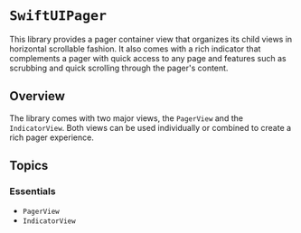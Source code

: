 # ``SwiftUIPager``

This library provides a pager container view that organizes its child views in horizontal
scrollable fashion. It also comes with a rich indicator that complements a pager with quick access
to any page and features such as scrubbing and quick scrolling through the pager's content.

## Overview

The library comes with two major views, the ``PagerView`` and the ``IndicatorView``. Both views
can be used individually or combined to create a rich pager experience.

## Topics

### Essentials

- ``PagerView``
- ``IndicatorView``

